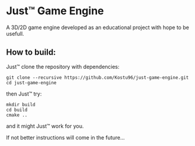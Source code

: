 # Just™ Game Engine
A 3D/2D game engine developed as an educational project with hope to be usefull.

## How to build:
Just™ clone the repository with dependencies:
```
git clone --recursive https://github.com/Kostu96/just-game-engine.git
cd just-game-engine
```
then Just™ try:
```
mkdir build
cd build
cmake ..
```
and it might Just™ work for you.

If not better instructions will come in the future...
